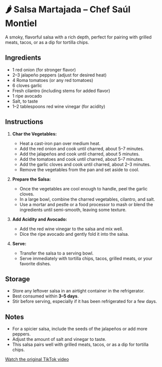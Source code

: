# 🌶️ Salsa Martajada – Chef Saúl Montiel

A smoky, flavorful salsa with a rich depth, perfect for pairing with grilled meats, tacos, or as a dip for tortilla chips.

## Ingredients

- 1 red onion (for stronger flavor)
- 2–3 jalapeño peppers (adjust for desired heat)
- 4 Roma tomatoes (or any red tomatoes)
- 6 cloves garlic
- Fresh cilantro (including stems for added flavor)
- 1 ripe avocado
- Salt, to taste
- 1–2 tablespoons red wine vinegar (for acidity)

## Instructions

1. **Char the Vegetables:**  
   - Heat a cast-iron pan over medium heat.
   - Add the red onion and cook until charred, about 5–7 minutes.
   - Add the jalapeños and cook until charred, about 5 minutes.
   - Add the tomatoes and cook until charred, about 5–7 minutes.
   - Add the garlic cloves and cook until charred, about 2–3 minutes.
   - Remove the vegetables from the pan and set aside to cool.

2. **Prepare the Salsa:**  
   - Once the vegetables are cool enough to handle, peel the garlic cloves.
   - In a large bowl, combine the charred vegetables, cilantro, and salt.
   - Use a mortar and pestle or a food processor to mash or blend the ingredients until semi-smooth, leaving some texture.

3. **Add Acidity and Avocado:**  
   - Add the red wine vinegar to the salsa and mix well.
   - Dice the ripe avocado and gently fold it into the salsa.

4. **Serve:**  
   - Transfer the salsa to a serving bowl.
   - Serve immediately with tortilla chips, tacos, grilled meats, or your favorite dishes.

## Storage

- Store any leftover salsa in an airtight container in the refrigerator.
- Best consumed within **3–5 days**.
- Stir before serving, especially if it has been refrigerated for a few days.

## Notes

- For a spicier salsa, include the seeds of the jalapeños or add more peppers.
- Adjust the amount of salt and vinegar to taste.
- This salsa pairs well with grilled meats, tacos, or as a dip for tortilla chips.

[Watch the original TikTok video](https://www.tiktok.com/@epicurious/video/7365973602467908907?lang=en)
